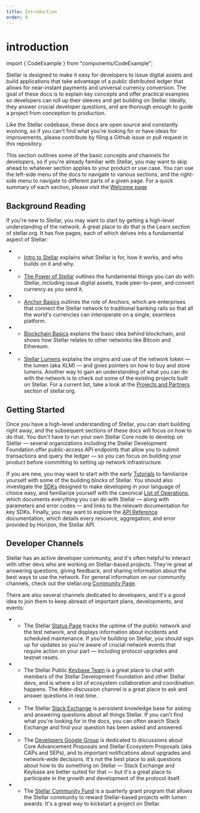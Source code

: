 ```yaml
---
title: Introduction
order: 0
---
```


# introduction

import { CodeExample } from "components/CodeExample";

Stellar is designed to make it easy for developers to issue digital assets and build applications that take advantage of a public distributed ledger that allows for near-instant payments and universal currency conversion. The goal of these docs is to explain key concepts and offer practical examples so developers can roll up their sleeves and get building on Stellar. Ideally, they answer crucial developer questions, and are thorough enough to guide a project from conception to production.

Like the Stellar codebase, these docs are open source and constantly evolving, so if you can't find what you're looking for or have ideas for improvements, please contribute by filing a Github issue or pull request in this repository.

This section outlines some of the basic concepts and channels for developers, so if you're already familiar with Stellar, you may want to skip ahead to whatever section applies to your product or use case. You can use the left-side menu of the docs to navigate to various sections, and the right-side menu to navigate to different parts of a given page. For a quick summary of each section, please visit the [Welcome page](../index.md)

## Background Reading

If you're new to Stellar, you may want to start by getting a high-level understanding of the network. A great place to do that is the Learn section of stellar.org. It has five pages, each of which delves into a fundamental aspect of Stellar:

* * [Intro to Stellar](https://www.stellar.org/learn/intro-to-stellar) explains what Stellar is for, how it works, and who builds on it and why.
* * [The Power of Stellar](https://www.stellar.org/learn/the-power-of-stellar) outlines the fundamental things you can do with Stellar, including issue digital assets, trade peer-to-peer, and convert currency as you send it.
* * [Anchor Basics](https://www.stellar.org/learn/anchor-basics) outlines the role of Anchors, which are enterprises that connect the Stellar network to traditional banking rails so that all the world's currencies can interoperate on a single, seamless platform.
* * [Blockchain Basics](https://www.stellar.org/learn/blockchain-basics) explains the basic idea behind blockchain, and shows how Stellar relates to other networks like Bitcoin and Ethereum.
* * [Stellar Lumens](https://www.stellar.org/lumens) explains the origins and use of the network token — the lumen \(aka XLM\) — and gives pointers on how to buy and store lumens. Another way to gain an understanding of what you can do with the network is to check out some of the existing projects built on Stellar. For a current list, take a look at the [Projects and Partners](https://www.stellar.org/ecosystem/projects) section of stellar.org.

## Getting Started

Once you have a high-level understanding of Stellar, you can start building right away, and the subsequent sections of these docs will focus on how to do that. You don't have to run your own Stellar Core node to develop on Stellar — several organizations including the Stellar Development Foundation offer public-access API endpoints that allow you to submit transactions and query the ledger — so you can focus on building your product before committing to setting up network infrastructure.

If you are new, you may want to start with the early [Tutorials](../../tutorials/create-account.md) to familiarize yourself with some of the building blocks of Stellar. You should also investigate the [SDKs](../../software-and-sdks/index.md) designed to make developing in your language of choice easy, and familiarize yourself with the canonical [List of Operations](list-of-operations.md), which documents everything you can do with Stellar — along with parameters and error codes — and links to the relevant documentation for key SDKs. Finally, you may want to explore the [API Reference](../../api/introduction/index.md) documentation, which details every resource, aggregation, and error provided by Horizon, the Stellar API.

## Developer Channels

Stellar has an active developer community, and it's often helpful to interact with other devs who are working on Stellar-based projects. They're great at answering questions, giving feedback, and sharing information about the best ways to use the network. For general information on our community channels, check out the stellar.org [Community Page](https://www.stellar.org/community).

There are also several channels dedicated to developers, and it's a good idea to join them to keep abreast of important plans, developments, and events:

* * The Stellar [Status Page](https://status.stellar.org/) tracks the uptime of the public network and the test network, and displays information about incidents and scheduled maintenance. If you're building on Stellar, you should sign up for updates so you're aware of crucial network events that require action on your part — including protocol upgrades and testnet resets.
* * The Stellar Public [Keybase Team](https://keybase.io/team/stellar.public) is a great place to chat with members of the Stellar Development Foundation and other Stellar devs, and is where a lot of ecosystem collaboration and coordination happens. The \#dev-discussion channel is a great place to ask and answer questions in real time.
* * The Stellar [Stack Exchange](https://stellar.stackexchange.com/) is persistent knowledge base for asking and answering questions about all things Stellar. If you can't find what you're looking for in the docs, you can often search Stack Exchange and find your question has been asked and answered.
* * The [Developers Google Group](https://groups.google.com/forum/#!forum/stellar-dev) is dedicated to discussions about Core Advancement Proposals and Stellar Ecosystem Proposals \(aka CAPs and SEPs\), and to important notifications about upgrades and network-wide decisions. It's not the best place to ask questions about how to do something on Stellar — Stack Exchange and Keybase are better suited for that — but it's a great place to participate in the growth and development of the protocol itself.
* * The [Stellar Community Fund](https://communityfund.stellar.org/) is a quarterly grant program that allows the Stellar community to reward Stellar-based projects with lumen awards. It's a great way to kickstart a project on Stellar.

